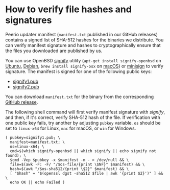 # How to verify file hashes and signatures

Peerio updater manifest (`manifest.txt` published in our GitHub releases)
contains a signed list of SHA-512 hashes for the binaries we distribute. You
can verify manifest signature and hashes to cryptographically ensure that the
files you downloaded are published by us.

You can use OpenBSD [signify](https://man.openbsd.org/signify) utility
(`apt-get install signify-openbsd` on [Ubuntu](https://packages.ubuntu.com/yakkety/signify-openbsd),
[Debian](https://packages.debian.org/stretch/signify-openbsd), `brew install signify-osx` on
[macOS](https://github.com/jpouellet/signify-osx)) or [minisign](https://jedisct1.github.io/minisign/) to verify signature. The
manifest is signed for one of the following public keys:

* [signify1.pub](https://www.peerio.com/peerio-static-assets/signify1.pub)
* [signify2.pub](https://www.peerio.com/peerio-static-assets/signify2.pub)

You can download `manifest.txt` for the binary from the corresponding [GitHub release](https://github.com/peeriotechnologies/peerio-desktop/releases).

The following shell command will first verify manifest signature with
*signify*, and then, if it's correct, verify SHA-512 hash of the file. If
verification with one public key fails, try another by adjusting `pubkey`
variable. `os` should be set to `linux-x64` for Linux, `mac` for macOS, or
`win` for Windows.

```
( pubkey=signify1.pub; \
  manifest=manifest.txt; \
  os=linux-x64; \
  cmd=$(which signify-openbsd || which signify || echo signify not found); \
  $cmd -Vep $pubkey -x $manifest -m - > /dev/null && \
  file=$(awk -F: -F/ "/$os-file/{print \$NF}" $manifest) && \
  hash=$(awk "/$os-sha512/{print \$2}" $manifest) && \
  [ "$hash" = "$(openssl dgst -sha512 $file | awk '{print $2}')" ] && \
  echo OK || echo Failed )
```
